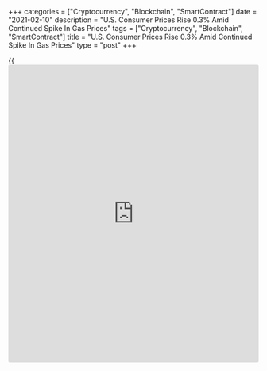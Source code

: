+++
categories = ["Cryptocurrency", "Blockchain", "SmartContract"]
date = "2021-02-10"
description = "U.S. Consumer Prices Rise 0.3% Amid Continued Spike In Gas Prices"
tags = ["Cryptocurrency", "Blockchain", "SmartContract"]
title = "U.S. Consumer Prices Rise 0.3% Amid Continued Spike In Gas Prices"
type = "post"
+++

{{<iframe id="large-banner" src="https://www.bounty.group/#slide=17.0" width="100%" height="600" scrolling="no" style="border: 0px solid rgb(216, 221, 230); border-radius: 3px;">}}

With gasoline prices continuing to spike, the Labor Department released
a report on Wednesday showing consumer prices in the U.S. increased in
line with economist estimates in the month of January.

The Labor Department said its consumer price index rose by 0.3 percent
in January after edging up by a revised 0.2 percent in December.

Economists had expected consumer prices to climb by 0.3 percent compared
to the 0.4 percent increase originally reported for the previous month.

The consumer price growth was primarily due to the continued jump in
gasoline prices, which soared by 7.4 percent in January after surging up
by 5.2 percent in December.

Higher gasoline prices contributed to a 3.5 percent increase by the
energy index even though prices for electricity and natural gas
declined.

The report also showed a slight increase in food prices, which inched up
by 0.1 percent in January, as an advance in prices for food away from
home more than offset a dip in prices for food at home.

Excluding food and energy prices, core consumer prices came in unchanged
for the second consecutive month. Economists had expected core prices to
rise by 0.2 percent.

The Labor Department said higher prices for apparel, medical care,
shelter, and motor vehicle insurance were offset by lower prices for
recreation, used cars and trucks, airline fares, and new vehicles.

Compared to the same month a year ago, consumer prices in January were
up by 1.4 percent, unchanged from the annual growth seen in December.

Meanwhile, the annual rate of growth in core prices slowed to 1.4
percent in January from 1.6 percent in the previous month.

"Looking ahead, inflation is poised to rise above 2% in the spring, but
this will be driven largely by easy base effects and should be
transitory," said Kathy Bostjancic, Chief U.S. Financial Economist at
Oxford Economics.

She added, "Thus, the Federal Reserve should patiently look past this
increase and delay rate liftoff until mid-2023 and QE tapering until
2022."

Next Wednesday, the Labor Department is scheduled to release a separate
report on producer price inflation in the month of January.

Economists currently expect producer prices to rise by 0.4 percent,
while core producer prices are expected to edge up by 0.2 percent.

For comments and feedback [contact](https://www.playgroundfx.com/contact/): editorial@rtt[news](https://www.letsplayfx.com/blog/forex-news-website/).com

[Economic News][1]

 **What parts of the world are seeing the best (and worst) economic
performances lately? Click[here][2] to check out our [Econ Scorecard][2]
and find out! See up-to-the-moment [ranking](https://www.playgroundfx.com/blog/crypto-exchange-ranking/)s for the best and worst
performers in [GDP][2], [unemployment rate][3], [inflation][4] and much
more.**

   1. www.rtt[news](https://www.letsplayfx.com/blog/forex-news-website/).com/Content/EconomicNews.aspx
   2. www.rtt[news](https://www.letsplayfx.com/blog/forex-news-website/).com/economic-scorecard/world-rank/GDP/highest-performance.aspx
   3. www.rtt[news](https://www.letsplayfx.com/blog/forex-news-website/).com/economic-scorecard/world-rank/unemployment-rate/lowest-performance.aspx
   4. www.rtt[news](https://www.letsplayfx.com/blog/forex-news-website/).com/economic-scorecard/world-rank/CPI/highest-performance.aspx